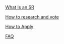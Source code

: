
[What Is an SR](https://github.com/Pythagoras51213/Documentation/blob/master/English_Documentation/Super%20Representative/What%20is%20a%20SR.md)

[How to research and vote](https://github.com/Pythagoras51213/Documentation/blob/master/English_Documentation/Super%20Representative/Research%20and%20Voting.md)

[How to Apply](https://github.com/Pythagoras51213/Documentation/blob/master/English_Documentation/Super%20Representative/How%20to%20apply.md)

[FAQ](https://github.com/Pythagoras51213/Documentation/blob/master/English_Documentation/Super%20Representative/FAQ.md)
